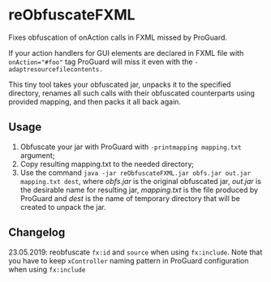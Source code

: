 # reObfuscateFXML
Fixes obfuscation of onAction calls in FXML missed by ProGuard.

If your action handlers for GUI elements are declared in FXML file with `onAction="#foo"` tag ProGuard will miss it even
 with the `-adaptresourcefilecontents.`

This tiny tool takes your obfuscated jar, unpacks it to the specified directory, renames all such calls with their 
obfuscated counterparts using provided mapping, and then packs it all back again.
## Usage
1. Obfuscate your jar with ProGuard with `-printmapping mapping.txt` argument;
2. Copy resulting mapping.txt to the needed directory;
2. Use the command `java -jar reObfuscateFXML.jar obfs.jar out.jar mapping.txt dest`, where _obfs.jar_ is the original 
obfuscated jar, _out.jar_ is the desirable name for resulting jar, _mapping.txt_ is the file produced by ProGuard and 
_dest_ is the name of temporary directory that will be created to unpack the jar.

## Changelog
23.05.2019: reobfuscate `fx:id` and `source` when using `fx:include`. Note that you have to keep `xController` naming 
pattern in ProGuard configuration when using `fx:include` 